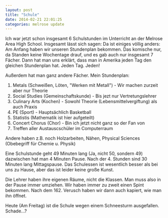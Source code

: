 ```yaml
---
layout: post
title: "Schule"
date: 2014-02-21 22:01:25
categories: melrose update
---
```


Ich war jetzt schon insgesamt 6 Schulstunden im Unterricht an der Melrose Area High School. Insgesamt lässt sich sagen: Da ist einiges völlig anders: Am Anfang haben wir unseren Stundenplan bekommen. Das komische nur, da Standen keine Wochentage drauf, und es gab auch nur insgesamt 7 Fächer. Dann hat man uns erklärt, dass man in Amerika jeden Tag den gleichen Stundenplan hat. Jeden Tag. Jeden!

Außerdem hat man ganz andere Fächer. Mein Stundenplan:

1. Metals (Schweißen, Löten, "Werken mit Metall") - Wir machen zurzeit aber nur Theorie
2. Social Studies (Gemeinschaftskunde) - Bis jezt nur Vertretungslehrer
3. Culinary Arts (Kochen) - Sowohl Theorie (Lebensmittelvergiftung) als auch Praxis
4. PE (Sport) - Hauptsächlich Basketball
5. Statistis (Mathematik ist hier aufgeteilt)
6. Concert Chorus (Chor) - Bin ich jetzt nicht ganz so der Fan von
7. Treffen aller Austauscschüler im Computerraum

Andere haben z.B. noch Holzarbeiten, Nähen, Physical Sciences (Obebegriff für Chemie u. Physik)

Eine Schulstunde geht 49 Minuten lang (Ja, nicht 50, sondern 49) dazwischen hat man 4 Minuten Pause.
Nach der 4. Stunden sind 30 Minuten lang Mittagspause. Das Schulessen ist wesentlich besser als bei uns zu Hause, aber das ist leider keine große Kunst.

Die Lehrer haben ihre eigenen Räume, nicht die Klassen. Man muss also in der Pause immer umziehen.
Wir haben immer zu zweit einen Spint bekommen. Nach dem 162. Verusch haben wir dann auch kapiert, wie man ihn öffnet.

Heute (Am Freitag) ist die Schule wegen einem Schneesturm ausgefallen. Schade...?